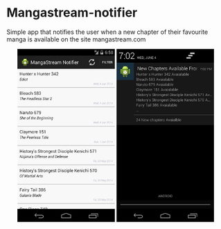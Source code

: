 Mangastream-notifier
====================
Simple app that notifies the user when a new chapter of their favourite manga is available on the site mangastream.com

<div align="center">
  <img height="400px" src="https://raw.githubusercontent.com/aedwa038/Mangastream-notifier/master/res/raw/listviewScreenShot.png"/>
  <img height="400px" src="https://raw.githubusercontent.com/aedwa038/Mangastream-notifier/master/res/raw/notificationScreenShot.png"/>
</div>
